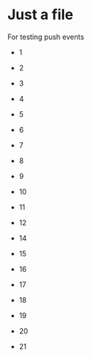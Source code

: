 Just a file
===========

For testing push events


- 1
- 2
- 3

- 4
- 5
- 6
- 7
- 8
- 9
- 10

- 11
- 12
- 14
- 15
- 16
- 17
- 18
- 19
- 20

- 21
